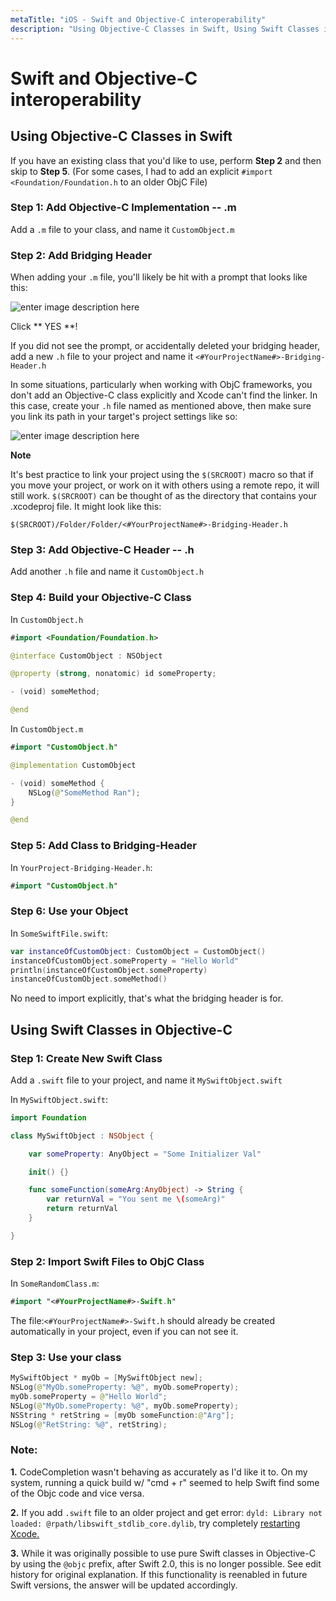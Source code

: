 ```yaml
---
metaTitle: "iOS - Swift and Objective-C interoperability"
description: "Using Objective-C Classes in Swift, Using Swift Classes in Objective-C"
---
```


# Swift and Objective-C interoperability




## Using Objective-C Classes in Swift


> 
If you have an existing class that you'd like to use, perform **Step 2** and then skip to **Step 5**.  (For some cases, I had to add an explicit `#import <Foundation/Foundation.h` to an older ObjC File)


<h3> Step 1: Add Objective-C Implementation -- .m </h3>

Add a `.m` file to your class, and name it `CustomObject.m`

<h3> Step 2: Add Bridging Header </h3>

When adding your `.m` file, you'll likely be hit with a prompt that looks like this:

<img src="http://i.stack.imgur.com/nakLZ.png" alt="enter image description here" />

Click ** YES **!

If you did not see the prompt, or accidentally deleted your bridging header, add a new `.h` file to your project and name it `<#YourProjectName#>-Bridging-Header.h`

In some situations, particularly when working with ObjC frameworks, you don't add an Objective-C class explicitly and Xcode can't find the linker.  In this case, create your `.h` file named as mentioned above, then make sure you link its path in your target's project settings like so:

<img src="http://i.stack.imgur.com/8LiwF.gif" alt="enter image description here" />

**Note**

It's best practice to link your project using the `$(SRCROOT)` macro so that if you move your project, or work on it with others using a remote repo, it will still work. `$(SRCROOT)` can be thought of as the directory that contains your .xcodeproj file.  It might look like this:

`$(SRCROOT)/Folder/Folder/<#YourProjectName#>-Bridging-Header.h`

<h3> Step 3: Add Objective-C Header -- .h </h3>

Add another `.h` file and name it `CustomObject.h`

<h3> Step 4: Build your Objective-C Class </h3>

In `CustomObject.h`

```swift
#import <Foundation/Foundation.h>

@interface CustomObject : NSObject

@property (strong, nonatomic) id someProperty;

- (void) someMethod;

@end

```

In `CustomObject.m`

```swift
#import "CustomObject.h"

@implementation CustomObject 

- (void) someMethod {
    NSLog(@"SomeMethod Ran");
}

@end

```

<h3> Step 5: Add Class to Bridging-Header </h3>

In `YourProject-Bridging-Header.h`:

```swift
#import "CustomObject.h"

```

<h3> Step 6: Use your Object </h3>

In `SomeSwiftFile.swift`:

```swift
var instanceOfCustomObject: CustomObject = CustomObject()
instanceOfCustomObject.someProperty = "Hello World"
println(instanceOfCustomObject.someProperty)
instanceOfCustomObject.someMethod()

```

No need to import explicitly, that's what the bridging header is for.



## Using Swift Classes in Objective-C


<h3> Step 1: Create New Swift Class </h3>

Add a `.swift` file to your project, and name it `MySwiftObject.swift`

In `MySwiftObject.swift`:

```swift
import Foundation

class MySwiftObject : NSObject {

    var someProperty: AnyObject = "Some Initializer Val"

    init() {}

    func someFunction(someArg:AnyObject) -> String {
        var returnVal = "You sent me \(someArg)"
        return returnVal
    }

}

```

<h3> Step 2: Import Swift Files to ObjC Class </h3>

In `SomeRandomClass.m`:

```swift
#import "<#YourProjectName#>-Swift.h"

```

The file:`<#YourProjectName#>-Swift.h` should already be created automatically in your project, even if you can not see it.

<h3> Step 3: Use your class </h3>

```swift
MySwiftObject * myOb = [MySwiftObject new];
NSLog(@"MyOb.someProperty: %@", myOb.someProperty);
myOb.someProperty = @"Hello World";
NSLog(@"MyOb.someProperty: %@", myOb.someProperty);
NSString * retString = [myOb someFunction:@"Arg"];
NSLog(@"RetString: %@", retString);

```

<h3>Note:</h3>

**1.** CodeCompletion wasn't behaving as accurately as I'd like it to.  On my system, running a quick build w/ "cmd + r" seemed to help Swift find some of the Objc code and vice versa.

**2.** If you add `.swift` file to an older project and get error: `dyld: Library not loaded: @rpath/libswift_stdlib_core.dylib`, try completely [restarting Xcode.](http://stackoverflow.com/q/24002836/2611971)

**3.** While it was originally possible to use pure Swift classes in Objective-C by using the `@objc` prefix, after Swift 2.0, this is no longer possible.  See edit history for original explanation.  If this functionality is reenabled in future Swift versions, the answer will be updated accordingly.

